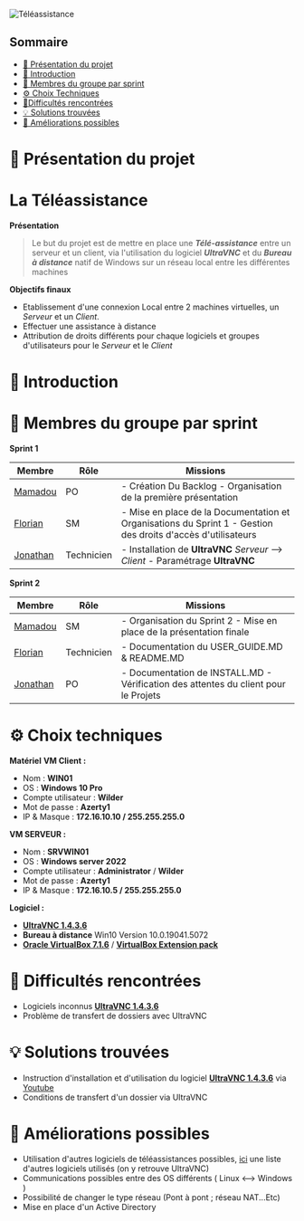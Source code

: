 ![Téléassistance](https://i.pinimg.com/736x/a3/10/ee/a310eec1336087c9735736621aba4c7d.jpg)

## Sommaire 

- [🎯 Présentation du projet](#presentation-du-projet)
- [📜 Introduction](#introduction)
- [👥 Membres du groupe par sprint](#membres-du-groupe-par-sprint)
- [⚙️ Choix Techniques](#choix-techniques)
- [🧗Difficultés rencontrées](#difficultes-rencontrees)
- [💡 Solutions trouvées](#solutions-trouvees)
- [🚀 Améliorations possibles](#ameliorations-possibles)
  
# 🎯 Présentation du projet
<span id="presentation-du-projet"></span>
# **La Téléassistance**

**Présentation**
> Le but du projet est de mettre en place une **_Télé-assistance_** entre un serveur et un client, via l'utilisation du logiciel **_UltraVNC_** et du **_Bureau à distance_** natif de Windows sur un réseau local entre les différentes machines

**Objectifs finaux**
- Etablissement d'une connexion Local entre 2 machines virtuelles, un _Serveur_ et un _Client_.
- Effectuer une assistance à distance
- Attribution de droits différents pour chaque logiciels et groupes d'utilisateurs pour le _Serveur_ et le _Client_


# 📜 Introduction
<span id="introduction"></span>

# 👥 Membres du groupe par sprint
<span id="membres-du-groupe-par-sprint"></span>
**Sprint 1**

| Membre   | Rôle       | Missions |
| -------- | ---------- | -------- |
| [Mamadou](https://github.com/DRAME1991) | PO         | -    Création Du Backlog - Organisation de la première présentation |
| [Florian](https://github.com/Juverios) | SM         | -    Mise en place de la Documentation et Organisations du Sprint 1 - Gestion des droits d'accès d'utilisateurs  |
| [Jonathan](https://github.com/TheHorusLab) | Technicien | -    Installation de **UltraVNC** _Serveur_ --> _Client_ - Paramétrage **UltraVNC** |


**Sprint 2**

| Membre   | Rôle       | Missions |
| -------- | ---------- | -------- |
| [Mamadou](https://github.com/DRAME1991)  | SM | -  Organisation du Sprint 2 - Mise en place de la présentation finale |
| [Florian](https://github.com/Juverios) | Technicien | - Documentation du USER_GUIDE.MD & README.MD  |
| [Jonathan](https://github.com/TheHorusLab) | PO         | - Documentation de INSTALL.MD  -  Vérification des attentes du client pour le Projets   |

# ⚙️ Choix techniques
<span id="choix-techniques"></span>
**Matériel**
**VM Client :**
  - Nom : **WIN01**
  - OS : **Windows 10 Pro**
  - Compte utilisateur : **Wilder**
  - Mot de passe : **Azerty1**
  - IP & Masque : **172.16.10.10 / 255.255.255.0**


**VM SERVEUR :**
  - Nom : **SRVWIN01**
  - OS : **Windows server 2022**
  - Compte utilisateur :  **Administrator** / **Wilder**
  - Mot de passe : **Azerty1**
  - IP & Masque : **172.16.10.5 / 255.255.255.0**

    
**Logiciel :**
- [**UltraVNC 1.4.3.6**](https://uvnc.com/downloads/ultravnc/159-ultravnc-1-4-3-6.html) 
- **Bureau à distance** Win10 Version 10.0.19041.5072 
- [**Oracle VirtualBox 7.1.6**](https://www.virtualbox.org/wiki/Downloads) / [**VirtualBox Extension pack**](https://www.virtualbox.org/wiki/Downloads)

# 🧗 Difficultés rencontrées
<span id="difficultes-rencontrees"></span>
- Logiciels inconnus [**UltraVNC 1.4.3.6**](https://uvnc.com/downloads/ultravnc/159-ultravnc-1-4-3-6.html)
- Problème de transfert de dossiers avec UltraVNC  
    

# 💡 Solutions trouvées
<span id="solutions-trouvees"></span>
- Instruction d'installation et d'utilisation du logiciel [**UltraVNC 1.4.3.6**](https://uvnc.com/downloads/ultravnc/159-ultravnc-1-4-3-6.html) via [Youtube](https://www.youtube.com/watch?v=QO-NhJYqR8I)
- Conditions de transfert d'un dossier via UltraVNC

  
# 🚀 Améliorations possibles
<span id="ameliorations-possibles"></span>
- Utilisation d'autres logiciels de téléassistances possibles, [ici](https://www.appvizer.fr/services-informatiques/controle-distance) une liste d'autres logiciels utilisés (on y retrouve UltraVNC)  
- Communications possibles entre des OS différents ( Linux <--> Windows )
- Possibilité de changer le type réseau (Pont à pont ; réseau NAT...Etc)
- Mise en place d'un Active Directory
